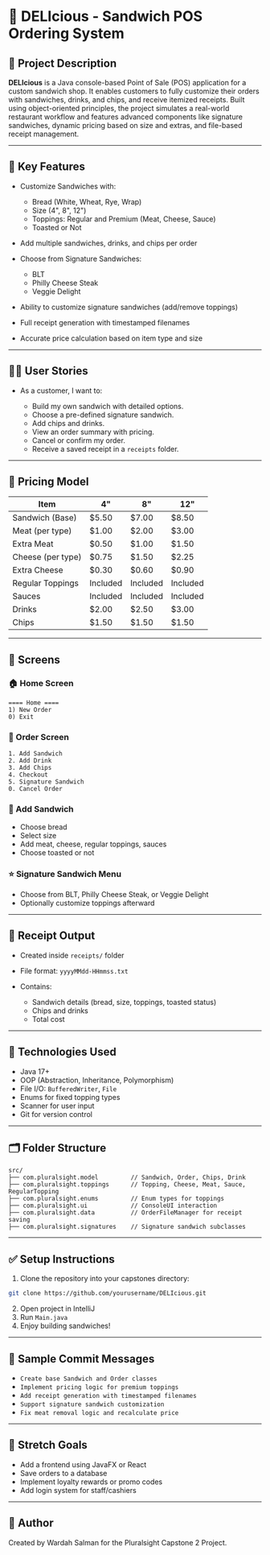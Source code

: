 # 🥪 DELIcious - Sandwich POS Ordering System

## 📌 Project Description

**DELIcious** is a Java console-based Point of Sale (POS) application for a custom sandwich shop. It enables customers to fully customize their orders with sandwiches, drinks, and chips, and receive itemized receipts. Built using object-oriented principles, the project simulates a real-world restaurant workflow and features advanced components like signature sandwiches, dynamic pricing based on size and extras, and file-based receipt management.

---

## 🧱 Key Features

* Customize Sandwiches with:

  * Bread (White, Wheat, Rye, Wrap)
  * Size (4", 8", 12")
  * Toppings: Regular and Premium (Meat, Cheese, Sauce)
  * Toasted or Not
* Add multiple sandwiches, drinks, and chips per order
* Choose from Signature Sandwiches:

  * BLT
  * Philly Cheese Steak
  * Veggie Delight
* Ability to customize signature sandwiches (add/remove toppings)
* Full receipt generation with timestamped filenames
* Accurate price calculation based on item type and size

---

## 🧑‍💼 User Stories

* As a customer, I want to:

  * Build my own sandwich with detailed options.
  * Choose a pre-defined signature sandwich.
  * Add chips and drinks.
  * View an order summary with pricing.
  * Cancel or confirm my order.
  * Receive a saved receipt in a `receipts` folder.

---

## 💸 Pricing Model

| Item              | 4"       | 8"       | 12"      |
| ----------------- | -------- | -------- | -------- |
| Sandwich (Base)   | \$5.50   | \$7.00   | \$8.50   |
| Meat (per type)   | \$1.00   | \$2.00   | \$3.00   |
| Extra Meat        | \$0.50   | \$1.00   | \$1.50   |
| Cheese (per type) | \$0.75   | \$1.50   | \$2.25   |
| Extra Cheese      | \$0.30   | \$0.60   | \$0.90   |
| Regular Toppings  | Included | Included | Included |
| Sauces            | Included | Included | Included |
| Drinks            | \$2.00   | \$2.50   | \$3.00   |
| Chips             | \$1.50   | \$1.50   | \$1.50   |

---

## 🧪 Screens

### 🏠 Home Screen

```
==== Home ====
1) New Order
0) Exit
```

### 🧾 Order Screen

```
1. Add Sandwich
2. Add Drink
3. Add Chips
4. Checkout
5. Signature Sandwich
0. Cancel Order
```

### 🥪 Add Sandwich

* Choose bread
* Select size
* Add meat, cheese, regular toppings, sauces
* Choose toasted or not

### ⭐ Signature Sandwich Menu

* Choose from BLT, Philly Cheese Steak, or Veggie Delight
* Optionally customize toppings afterward

---

## 📄 Receipt Output

* Created inside `receipts/` folder
* File format: `yyyyMMdd-HHmmss.txt`
* Contains:

  * Sandwich details (bread, size, toppings, toasted status)
  * Chips and drinks
  * Total cost

---

## 🧰 Technologies Used

* Java 17+
* OOP (Abstraction, Inheritance, Polymorphism)
* File I/O: `BufferedWriter`, `File`
* Enums for fixed topping types
* Scanner for user input
* Git for version control

---

## 🗂️ Folder Structure

```
src/
├── com.pluralsight.model         // Sandwich, Order, Chips, Drink
├── com.pluralsight.toppings      // Topping, Cheese, Meat, Sauce, RegularTopping
├── com.pluralsight.enums         // Enum types for toppings
├── com.pluralsight.ui            // ConsoleUI interaction
├── com.pluralsight.data          // OrderFileManager for receipt saving
├── com.pluralsight.signatures    // Signature sandwich subclasses
```

---

## ✅ Setup Instructions

1. Clone the repository into your capstones directory:

```bash
git clone https://github.com/yourusername/DELIcious.git
```

2. Open project in IntelliJ
3. Run `Main.java`
4. Enjoy building sandwiches!

---

## 📝 Sample Commit Messages

* `Create base Sandwich and Order classes`
* `Implement pricing logic for premium toppings`
* `Add receipt generation with timestamped filenames`
* `Support signature sandwich customization`
* `Fix meat removal logic and recalculate price`

---

## 🚀 Stretch Goals

* Add a frontend using JavaFX or React
* Save orders to a database
* Implement loyalty rewards or promo codes
* Add login system for staff/cashiers

---

## 📂 Author

Created by Wardah Salman for the Pluralsight Capstone 2 Project.
